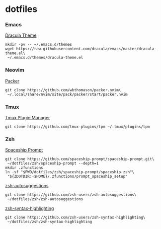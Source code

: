 # dotfiles

### Emacs

[Dracula Theme](https://github.com/dracula/emacs)

```shell
mkdir -pv -- ~/.emacs.d/themes
wget https://raw.githubusercontent.com/dracula/emacs/master/dracula-theme.el\
 ~/.emacs.d/themes/dracula-theme.el
```

### Neovim

[Packer](https://github.com/wbthomason/packer.nvim)

```shell
git clone https://github.com/wbthomason/packer.nvim\
 ~/.local/share/nvim/site/pack/packer/start/packer.nvim
```

### Tmux

[Tmux Plugin Manager](https://github.com/tmux-plugins/tpm)

```shell
git clone https://github.com/tmux-plugins/tpm ~/.tmux/plugins/tpm
```

### Zsh

[Spaceship Prompt](https://github.com/spaceship-prompt/spaceship-prompt)

```shell
git clone https://github.com/spaceship-prompt/spaceship-prompt.git\
 ~/dotfiles/zsh/spaceship-prompt --depth=1
mkdir .zfunctions
ln -sf "$PWD/dotfiles/zsh/spaceship-prompt/spaceship.zsh"\
 "${ZDOTDIR:-$HOME}/.zfunctions/prompt_spaceship_setup"
```

[zsh-autosuggestions](https://github.com/zsh-users/zsh-autosuggestions)

```shell
git clone https://github.com/zsh-users/zsh-autosuggestions\
 ~/dotfiles/zsh/zsh-autosuggestions
```

[zsh-syntax-highlighting](https://github.com/zsh-users/zsh-syntax-highlighting)

```shell
git clone https://github.com/zsh-users/zsh-syntax-highlighting\
 ~/dotfiles/zsh/zsh-syntax-highlighting
```
